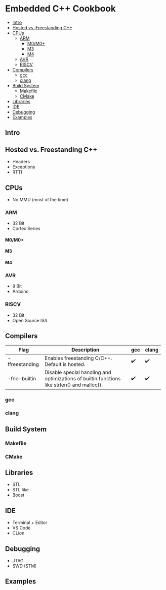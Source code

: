 # Embedded C++ Cookbook

- [Intro](#intro)
- [Hosted vs. Freestanding C++](#hosted-vs-freestanding-c--)
- [CPUs](#cpus)
  - [ARM](#arm)
    - [M0/M0+](#m0-m0-)
    - [M3](#m3)
    - [M4](#m4)
  - [AVR](#avr)
  - [RISCV](#riscv)
- [Compilers](#compilers)
  - [gcc](#gcc)
  - [clang](#clang)
- [Build System](#build-system)
  - [Makefile](#makefile)
  - [CMake](#cmake)
- [Libraries](#libraries)
- [IDE](#ide)
- [Debugging](#debugging)
- [Examples](#examples)

## Intro

## Hosted vs. Freestanding C++

- Headers
- Exceptions
- RTTI

## CPUs

- No MMU (most of the time)

### ARM

- 32 Bit
- Cortex Series

#### M0/M0+

#### M3

#### M4

### AVR

- 8 Bit
- Arduino

### RISCV

- 32 Bit
- Open Source ISA

## Compilers

| **Flag**       | **Description**                                                                             | **gcc**            | **clang**          |
| -------------- | ------------------------------------------------------------------------------------------- | ------------------ | ------------------ |
| -ffreestanding | Enables freestanding C/C++. Default is hosted.                                              | :heavy_check_mark: | :heavy_check_mark: |
| -fno-builtin   | Disable special handling and optimizations of builtin functions like strlen() and malloc(). | :heavy_check_mark: | :heavy_check_mark: |

### gcc

### clang

## Build System

### Makefile

### CMake

## Libraries

- STL
- STL like
- Boost

## IDE

- Terminal + Editor
- VS Code
- CLion

## Debugging

- JTAG
- SWD (STM)

## Examples
